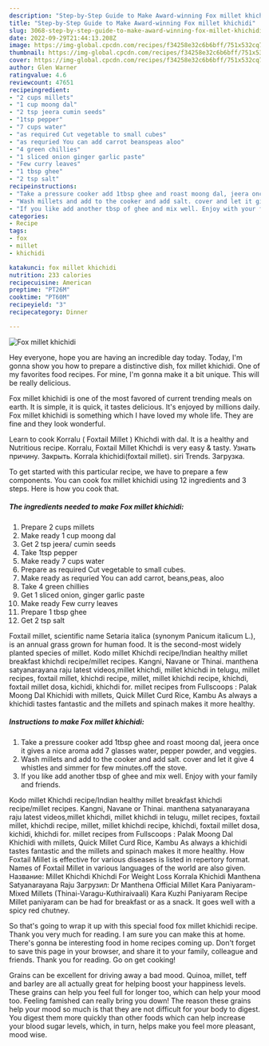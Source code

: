 ```yaml
---
description: "Step-by-Step Guide to Make Award-winning Fox millet khichidi"
title: "Step-by-Step Guide to Make Award-winning Fox millet khichidi"
slug: 3068-step-by-step-guide-to-make-award-winning-fox-millet-khichidi
date: 2022-09-29T21:44:13.208Z
image: https://img-global.cpcdn.com/recipes/f34258e32c6b6bff/751x532cq70/fox-millet-khichidi-recipe-main-photo.jpg
thumbnail: https://img-global.cpcdn.com/recipes/f34258e32c6b6bff/751x532cq70/fox-millet-khichidi-recipe-main-photo.jpg
cover: https://img-global.cpcdn.com/recipes/f34258e32c6b6bff/751x532cq70/fox-millet-khichidi-recipe-main-photo.jpg
author: Glen Warner
ratingvalue: 4.6
reviewcount: 47651
recipeingredient:
- "2 cups millets"
- "1 cup moong dal"
- "2 tsp jeera cumin seeds"
- "1tsp pepper"
- "7 cups water"
- "as required Cut vegetable to small cubes"
- "as requried You can add carrot beanspeas aloo"
- "4 green chillies"
- "1 sliced onion ginger garlic paste"
- "Few curry leaves"
- "1 tbsp ghee"
- "2 tsp salt"
recipeinstructions:
- "Take a pressure cooker add 1tbsp ghee and roast moong dal, jeera once it gives a nice aroma add 7 glasses water, pepper powder, and veggies."
- "Wash millets and add to the cooker and add salt. cover and let it give 4 whistles and simmer for few minutes.off the stove."
- "If you like add another tbsp of ghee and mix well. Enjoy with your family and friends."
categories:
- Recipe
tags:
- fox
- millet
- khichidi

katakunci: fox millet khichidi 
nutrition: 233 calories
recipecuisine: American
preptime: "PT26M"
cooktime: "PT60M"
recipeyield: "3"
recipecategory: Dinner

---
```



![Fox millet khichidi](https://img-global.cpcdn.com/recipes/f34258e32c6b6bff/751x532cq70/fox-millet-khichidi-recipe-main-photo.jpg)

Hey everyone, hope you are having an incredible day today. Today, I'm gonna show you how to prepare a distinctive dish, fox millet khichidi. One of my favorites food recipes. For mine, I'm gonna make it a bit unique. This will be really delicious.

Fox millet khichidi is one of the most favored of current trending meals on earth. It is simple, it is quick, it tastes delicious. It's enjoyed by millions daily. Fox millet khichidi is something which I have loved my whole life. They are fine and they look wonderful.

Learn to cook Korralu ( Foxtail Millet ) Khichdi with dal. It is a healthy and Nutritious recipe. Korralu, Foxtail Millet Khichdi is very easy &amp; tasty. Узнать причину. Закрыть. Korrala khichidi(foxtail millet). siri Trends. Загрузка.


To get started with this particular recipe, we have to prepare a few components. You can cook fox millet khichidi using 12 ingredients and 3 steps. Here is how you cook that.

<!--inarticleads1-->

##### The ingredients needed to make Fox millet khichidi:

1. Prepare 2 cups millets
1. Make ready 1 cup moong dal
1. Get 2 tsp jeera/ cumin seeds
1. Take 1tsp pepper
1. Make ready 7 cups water
1. Prepare as required Cut vegetable to small cubes.
1. Make ready as requried You can add carrot, beans,peas, aloo
1. Take 4 green chillies
1. Get 1 sliced onion, ginger garlic paste
1. Make ready Few curry leaves
1. Prepare 1 tbsp ghee
1. Get 2 tsp salt


Foxtail millet, scientific name Setaria italica (synonym Panicum italicum L.), is an annual grass grown for human food. It is the second-most widely planted species of millet. Kodo millet Khichdi recipe/Indian healthy millet breakfast khichdi recipe/millet recipes. Kangni, Navane or Thinai. manthena satyanarayana raju latest videos,millet khichdi, millet khichdi in telugu, millet recipes, foxtail millet, khichdi recipe, millet, millet khichdi recipe, khichdi, foxtail millet dosa, kichidi, khichdi for. millet recipes from Fullscoops : Palak Moong Dal Khichidi with millets, Quick Millet Curd Rice, Kambu As always a khichidi tastes fantastic and the millets and spinach makes it more healthy. 

<!--inarticleads2-->

##### Instructions to make Fox millet khichidi:

1. Take a pressure cooker add 1tbsp ghee and roast moong dal, jeera once it gives a nice aroma add 7 glasses water, pepper powder, and veggies.
1. Wash millets and add to the cooker and add salt. cover and let it give 4 whistles and simmer for few minutes.off the stove.
1. If you like add another tbsp of ghee and mix well. Enjoy with your family and friends.


Kodo millet Khichdi recipe/Indian healthy millet breakfast khichdi recipe/millet recipes. Kangni, Navane or Thinai. manthena satyanarayana raju latest videos,millet khichdi, millet khichdi in telugu, millet recipes, foxtail millet, khichdi recipe, millet, millet khichdi recipe, khichdi, foxtail millet dosa, kichidi, khichdi for. millet recipes from Fullscoops : Palak Moong Dal Khichidi with millets, Quick Millet Curd Rice, Kambu As always a khichidi tastes fantastic and the millets and spinach makes it more healthy. How Foxtail Millet is effective for various diseases is listed in repertory format. Names of Foxtail Millet in various languages of the world are also given. Название: Millet Khichdi Khichdi For Weight Loss Korrala Khichidi Manthena Satyanarayana Raju Загрузил: Dr Manthena Official Millet Kara Paniyaram-Mixed Millets (Thinai-Varagu-Kuthiraivaali) Kara Kuzhi Paniyaram Recipe Millet paniyaram can be had for breakfast or as a snack. It goes well with a spicy red chutney. 

So that's going to wrap it up with this special food fox millet khichidi recipe. Thank you very much for reading. I am sure you can make this at home. There's gonna be interesting food in home recipes coming up. Don't forget to save this page in your browser, and share it to your family, colleague and friends. Thank you for reading. Go on get cooking!

Grains can be excellent for driving away a bad mood. Quinoa, millet, teff and barley are all actually great for helping boost your happiness levels. These grains can help you feel full for longer too, which can help your mood too. Feeling famished can really bring you down! The reason these grains help your mood so much is that they are not difficult for your body to digest. You digest them more quickly than other foods which can help increase your blood sugar levels, which, in turn, helps make you feel more pleasant, mood wise.
